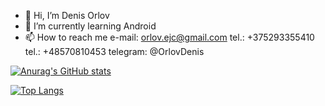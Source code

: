 - 👋 Hi, I’m Denis Orlov
- 🌱 I’m currently learning Android
- 📫 How to reach me 
    e-mail: orlov.ejc@gmail.com
    tel.: +375293355410
    tel.: +48570810453
    telegram: @OrlovDenis



[![Anurag's GitHub stats](https://github-readme-stats.vercel.app/api?username=denisolrov)](https://github.com/anuraghazra/github-readme-stats)

[![Top Langs](https://github-readme-stats.vercel.app/api/top-langs/?username=denisolrov)](https://github.com/anuraghazra/github-readme-stats)


<!--
**DenisOlrov/DenisOlrov** is a ✨ _special_ ✨ repository because its `README.md` (this file) appears on your GitHub profile.

Here are some ideas to get you started:

- 🔭 I’m currently working on ...
- 🌱 I’m currently learning ...
- 👯 I’m looking to collaborate on ...
- 🤔 I’m looking for help with ...
- 💬 Ask me about ...
- 📫 How to reach me: ...
- 😄 Pronouns: ...
- ⚡ Fun fact: ...
-->
